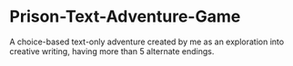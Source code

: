 # Prison-Text-Adventure-Game
A choice-based text-only adventure created by me as an exploration into creative writing, having more than 5 alternate endings. 
